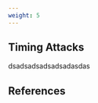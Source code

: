 ```yaml
---
weight: 5
---
```


## Timing Attacks


dsadsadsadsadsadasdas

## References

[^1]: Google Bughunter University - XSLeaks and XS-Search, [link](https://sites.google.com/site/bughunteruniversity/nonvuln/xsleaks)